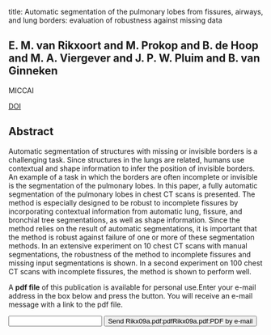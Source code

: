 title: Automatic segmentation of the pulmonary lobes from fissures, airways, and lung borders: evaluation of robustness against missing data

## E. M. van Rikxoort and M. Prokop and B. de Hoop and M. A. Viergever and J. P. W. Pluim and B. van Ginneken
MICCAI

<a href="https://doi.org/10.1007/978-3-642-04268-3_33">DOI</a>

## Abstract
Automatic segmentation of structures with missing or invisible borders is a challenging task. Since structures in the lungs are related, humans use contextual and shape information to infer the position of invisible borders. An example of a task in which the borders are often incomplete or invisible is the segmentation of the pulmonary lobes. In this paper, a fully automatic segmentation of the pulmonary lobes in chest CT scans is presented. The method is especially designed to be robust to incomplete fissures by incorporating contextual information from automatic lung, fissure, and bronchial tree segmentations, as well as shape information. Since the method relies on the result of automatic segmentations, it is important that the method is robust against failure of one or more of these segmentation methods. In an extensive experiment on 10 chest CT scans with manual segmentations, the robustness of the method to incomplete fissures and missing input segmentations is shown. In a second experiment on 100 chest CT scans with incomplete fissures, the method is shown to perform well.

A <b>pdf file</b> of this publication is available for personal use.Enter your e-mail address in the box below and press the button. You will receive an e-mail message with a link to the pdf file.
<form action="sender.php">  <input type="text" name="email">  <input type="submit" value="Send Rikx09a.pdf:pdfRikx09a.pdf:PDF by e-mail"></form>